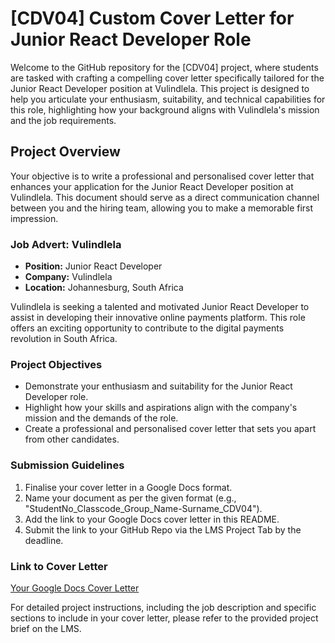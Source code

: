 # [CDV04] Custom Cover Letter for Junior React Developer Role

Welcome to the GitHub repository for the [CDV04] project, where students are tasked with crafting a compelling cover letter specifically tailored for the Junior React Developer position at Vulindlela. This project is designed to help you articulate your enthusiasm, suitability, and technical capabilities for this role, highlighting how your background aligns with Vulindlela's mission and the job requirements.

## Project Overview

Your objective is to write a professional and personalised cover letter that enhances your application for the Junior React Developer position at Vulindlela. This document should serve as a direct communication channel between you and the hiring team, allowing you to make a memorable first impression.

### Job Advert: Vulindlela
- **Position:** Junior React Developer
- **Company:** Vulindlela
- **Location:** Johannesburg, South Africa

Vulindlela is seeking a talented and motivated Junior React Developer to assist in developing their innovative online payments platform. This role offers an exciting opportunity to contribute to the digital payments revolution in South Africa.

### Project Objectives
- Demonstrate your enthusiasm and suitability for the Junior React Developer role.
- Highlight how your skills and aspirations align with the company's mission and the demands of the role.
- Create a professional and personalised cover letter that sets you apart from other candidates.

### Submission Guidelines
1. Finalise your cover letter in a Google Docs format.
2. Name your document as per the given format (e.g., "StudentNo_Classcode_Group_Name-Surname_CDV04").
3. Add the link to your Google Docs cover letter in this README.
4. Submit the link to your GitHub Repo via the LMS Project Tab by the deadline.

### Link to Cover Letter
[Your Google Docs Cover Letter](<>)

For detailed project instructions, including the job description and specific sections to include in your cover letter, please refer to the provided project brief on the LMS.

